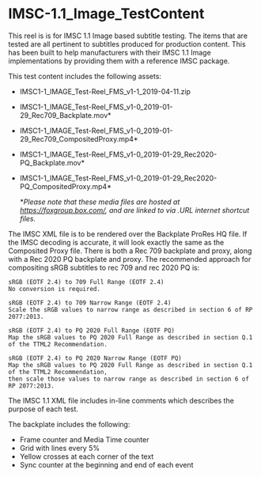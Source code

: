 # IMSC-1.1_Image_TestContent

This reel is is for IMSC 1.1 Image based subtitle testing. The items that are tested are all pertinent to subtitles produced for production content. This has been built to help manufacturers with their IMSC 1.1 Image implementations by providing them with a reference IMSC package.

This test content includes the following assets:
- IMSC1-1_IMAGE_Test-Reel_FMS_v1-1_2019-04-11.zip
- IMSC1-1_IMAGE_Test-Reel_FMS_v1-0_2019-01-29_Rec709_Backplate.mov*
- IMSC1-1_IMAGE_Test-Reel_FMS_v1-0_2019-01-29_Rec709_CompositedProxy.mp4*
- IMSC1-1_IMAGE_Test-Reel_FMS_v1-0_2019-01-29_Rec2020-PQ_Backplate.mov*
- IMSC1-1_IMAGE_Test-Reel_FMS_v1-0_2019-01-29_Rec2020-PQ_CompositedProxy.mp4*

    **Please note that these media files are hosted at https://foxgroup.box.com/, and are linked to via .URL  internet shortcut files.*

The IMSC XML file is to be rendered over the Backplate ProRes HQ file. If the IMSC decoding is accurate, it will look exactly the same as the Composited Proxy file. There is both a Rec 709 backplate and proxy, along with a Rec 2020 PQ backplate and proxy. The recommended approach for compositing sRGB subtitles to rec 709 and rec 2020 PQ is:

    sRGB (EOTF 2.4) to 709 Full Range (EOTF 2.4)
    No conversion is required.

    sRGB (EOTF 2.4) to 709 Narrow Range (EOTF 2.4)
    Scale the sRGB values to narrow range as described in section 6 of RP 2077:2013.

    sRGB (EOTF 2.4) to PQ 2020 Full Range (EOTF PQ)
    Map the sRGB values to PQ 2020 Full Range as described in section Q.1 of the TTML2 Recommendation.

    sRGB (EOTF 2.4) to PQ 2020 Narrow Range (EOTF PQ)
    Map the sRGB values to PQ 2020 Full Range as described in section Q.1 of the TTML2 Recommendation,
    then scale those values to narrow range as described in section 6 of RP 2077:2013.

The IMSC 1.1 XML file includes in-line comments which describes the purpose of each test.

The backplate includes the following:
- Frame counter and Media Time counter
- Grid with lines every 5%
- Yellow crosses at each corner of the text
- Sync counter at the beginning and end of each event
